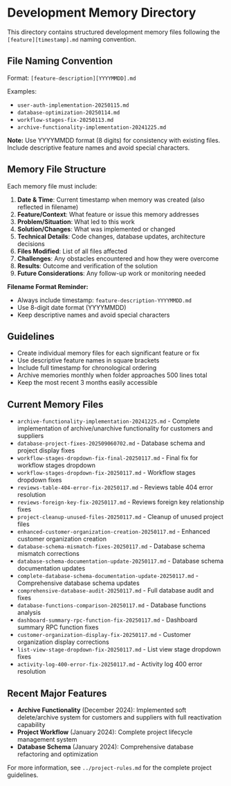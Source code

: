 # Development Memory Directory

This directory contains structured development memory files following the `[feature][timestamp].md` naming convention.

## File Naming Convention

Format: `[feature-description][YYYYMMDD].md`

Examples:
- `user-auth-implementation-20250115.md`
- `database-optimization-20250114.md`
- `workflow-stages-fix-20250113.md`
- `archive-functionality-implementation-20241225.md`

**Note:** Use YYYYMMDD format (8 digits) for consistency with existing files. Include descriptive feature names and avoid special characters.

## Memory File Structure

Each memory file must include:

1. **Date & Time**: Current timestamp when memory was created (also reflected in filename)
2. **Feature/Context**: What feature or issue this memory addresses
3. **Problem/Situation**: What led to this work
4. **Solution/Changes**: What was implemented or changed
5. **Technical Details**: Code changes, database updates, architecture decisions
6. **Files Modified**: List of all files affected
7. **Challenges**: Any obstacles encountered and how they were overcome
8. **Results**: Outcome and verification of the solution
9. **Future Considerations**: Any follow-up work or monitoring needed

**Filename Format Reminder:**
- Always include timestamp: `feature-description-YYYYMMDD.md`
- Use 8-digit date format (YYYYMMDD)
- Keep descriptive names and avoid special characters

## Guidelines

- Create individual memory files for each significant feature or fix
- Use descriptive feature names in square brackets
- Include full timestamp for chronological ordering
- Archive memories monthly when folder approaches 500 lines total
- Keep the most recent 3 months easily accessible

## Current Memory Files

- `archive-functionality-implementation-20241225.md` - Complete implementation of archive/unarchive functionality for customers and suppliers
- `database-project-fixes-202509060702.md` - Database schema and project display fixes
- `workflow-stages-dropdown-fix-final-20250117.md` - Final fix for workflow stages dropdown
- `workflow-stages-dropdown-fix-20250117.md` - Workflow stages dropdown fixes
- `reviews-table-404-error-fix-20250117.md` - Reviews table 404 error resolution
- `reviews-foreign-key-fix-20250117.md` - Reviews foreign key relationship fixes
- `project-cleanup-unused-files-20250117.md` - Cleanup of unused project files
- `enhanced-customer-organization-creation-20250117.md` - Enhanced customer organization creation
- `database-schema-mismatch-fixes-20250117.md` - Database schema mismatch corrections
- `database-schema-documentation-update-20250117.md` - Database schema documentation updates
- `complete-database-schema-documentation-update-20250117.md` - Comprehensive database schema updates
- `comprehensive-database-audit-20250117.md` - Full database audit and fixes
- `database-functions-comparison-20250117.md` - Database functions analysis
- `dashboard-summary-rpc-function-fix-20250117.md` - Dashboard summary RPC function fixes
- `customer-organization-display-fix-20250117.md` - Customer organization display corrections
- `list-view-stage-dropdown-fix-20250117.md` - List view stage dropdown fixes
- `activity-log-400-error-fix-20250117.md` - Activity log 400 error resolution

## Recent Major Features

- **Archive Functionality** (December 2024): Implemented soft delete/archive system for customers and suppliers with full reactivation capability
- **Project Workflow** (January 2024): Complete project lifecycle management system
- **Database Schema** (January 2024): Comprehensive database refactoring and optimization

For more information, see `../project-rules.md` for the complete project guidelines.
